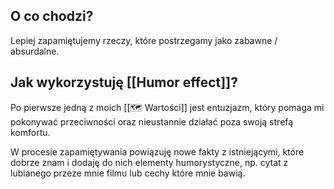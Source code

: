 ## O co chodzi? 
Lepiej zapamiętujemy rzeczy, które postrzegamy jako zabawne / absurdalne. 

## Jak wykorzystuję [[Humor effect]]?
Po pierwsze jedną z moich [[🗺️ Wartości]] jest entuzjazm, który pomaga mi pokonywać przeciwności oraz nieustannie działać poza swoją strefą komfortu.

W procesie zapamiętywania powiązuję nowe fakty z istniejącymi, które dobrze znam i dodaję do nich elementy humorystyczne, np. cytat z lubianego przeze mnie filmu lub cechy które mnie bawią.

